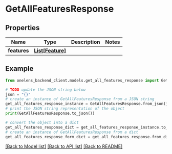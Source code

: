 # GetAllFeaturesResponse


## Properties

Name | Type | Description | Notes
------------ | ------------- | ------------- | -------------
**features** | [**List[Feature]**](Feature.md) |  | 

## Example

```python
from onelens_backend_client.models.get_all_features_response import GetAllFeaturesResponse

# TODO update the JSON string below
json = "{}"
# create an instance of GetAllFeaturesResponse from a JSON string
get_all_features_response_instance = GetAllFeaturesResponse.from_json(json)
# print the JSON string representation of the object
print(GetAllFeaturesResponse.to_json())

# convert the object into a dict
get_all_features_response_dict = get_all_features_response_instance.to_dict()
# create an instance of GetAllFeaturesResponse from a dict
get_all_features_response_form_dict = get_all_features_response.from_dict(get_all_features_response_dict)
```
[[Back to Model list]](../README.md#documentation-for-models) [[Back to API list]](../README.md#documentation-for-api-endpoints) [[Back to README]](../README.md)



